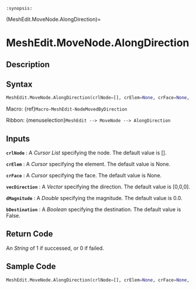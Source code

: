 ```{module} MeshEdit.MoveNode.AlongDirection()
:synopsis:
```

(MeshEdit.MoveNode.AlongDirection)=

# MeshEdit.MoveNode.AlongDirection

## Description

## Syntax

```python
MeshEdit.MoveNode.AlongDirection(crlNode=[], crElem=None, crFace=None, vecDirection=[0,0,0], dMagnitude=0.0, bDestination=False)
```

Macro: {ref}`Macro-MeshEdit-NodeMovedByDirection`

Ribbon: {menuselection}`MeshEdit --> MoveNode --> AlongDirection`

## Inputs

**`crlNode`**
: A _Cursor List_ specifying the node. The default value is [].

**`crElem`**
: A _Cursor_ specifying the element. The default value is None.

**`crFace`**
: A _Cursor_ specifying the face. The default value is None.

**`vecDirection`**
: A _Vector_ specifying the direction. The default value is [0,0,0].

**`dMagnitude`**
: A _Double_ specifying the magnitude. The default value is 0.0.

**`bDestination`**
: A _Boolean_ specifying the destination. The default value is False.

## Return Code

An _String_ of 1 if successed, or 0 if failed.

## Sample Code

```python
MeshEdit.MoveNode.AlongDirection(crlNode=[], crElem=None, crFace=None, vecDirection=[0,0,0], dMagnitude=0.0, bDestination=False)
```
